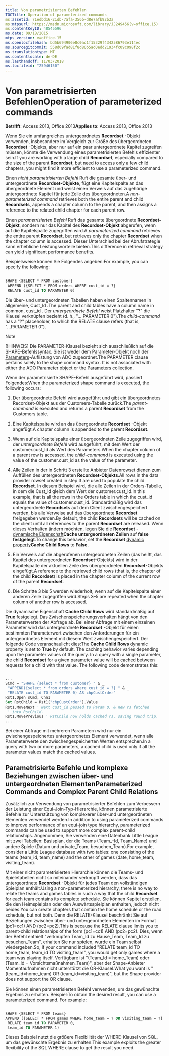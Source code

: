 ```yaml
---
title: Von parametrisierten Befehlen
TOCTitle: Operation of parameterized commands
ms:assetid: 71edbd16-21db-7afa-356b-d8e7afb92b3a
ms:mtpsurl: https://msdn.microsoft.com/library/JJ249456(v=office.15)
ms:contentKeyID: 48545596
ms.date: 09/18/2015
mtps_version: v=office.15
ms.openlocfilehash: bd5b694906e8c0ac1f15329f4342586793e114ec
ms.sourcegitcommit: 558d09fad81f8d80b5ad0edd21934fc09c098f2c
ms.translationtype: MT
ms.contentlocale: de-DE
ms.lasthandoff: 11/03/2018
ms.locfileid: "25946150"
---
```

# <a name="operation-of-parameterized-commands"></a><span data-ttu-id="e737b-102">Von parametrisierten Befehlen</span><span class="sxs-lookup"><span data-stu-id="e737b-102">Operation of parameterized commands</span></span>

<span data-ttu-id="e737b-103">**Betrifft**: Access 2013, Office 2013</span><span class="sxs-lookup"><span data-stu-id="e737b-103">**Applies to**: Access 2013, Office 2013</span></span>

<span data-ttu-id="e737b-104">Wenn Sie ein umfangreiches untergeordnetes **Recordset** -Objekt verwenden, insbesondere im Vergleich zur Größe des übergeordneten **Recordset** -Objekts, aber nur auf ein paar untergeordnete Kapitel zugreifen müssen, könnte die Verwendung eines parametrisierten Befehls effizienter sein.</span><span class="sxs-lookup"><span data-stu-id="e737b-104">If you are working with a large child **Recordset**, especially compared to the size of the parent **Recordset**, but need to access only a few child chapters, you might find it more efficient to use a parameterized command.</span></span>

<span data-ttu-id="e737b-105">Einen *nicht parametrisierten Befehl* Ruft die gesamte über- und untergeordnete **Recordset-Objekte**, fügt eine Kapitelspalte an das übergeordnete Element und weist einen Verweis auf das zugehörige untergeordnete Kapitel für jede Zeile des übergeordneten.</span><span class="sxs-lookup"><span data-stu-id="e737b-105">A *non-parameterized command* retrieves both the entire parent and child **Recordsets**, appends a chapter column to the parent, and then assigns a reference to the related child chapter for each parent row.</span></span>

<span data-ttu-id="e737b-106">Einen *parametrisierten Befehl* Ruft das gesamte übergeordnete **Recordset-Objekt**, sondern nur das Kapitel des **Recordset-Objekt** abgerufen, wenn auf die Kapitelspalte zugegriffen wird.</span><span class="sxs-lookup"><span data-stu-id="e737b-106">A *parameterized command* retrieves the entire parent **Recordset**, but retrieves only the chapter **Recordset** when the chapter column is accessed.</span></span> <span data-ttu-id="e737b-107">Dieser Unterschied bei der Abrufstrategie kann erhebliche Leistungsvorteile bieten.</span><span class="sxs-lookup"><span data-stu-id="e737b-107">This difference in retrieval strategy can yield significant performance benefits.</span></span>

<span data-ttu-id="e737b-108">Beispielsweise können Sie Folgendes angeben:</span><span class="sxs-lookup"><span data-stu-id="e737b-108">For example, you can specify the following:</span></span>

```vb 
 
SHAPE {SELECT * FROM customer} 
 APPEND ({SELECT * FROM orders WHERE cust_id = ?} 
 RELATE cust_id TO PARAMETER 0) 
```

<span data-ttu-id="e737b-109">Die über- und untergeordneten Tabellen haben einen Spaltennamen in allgemeine, Cust\_Id *.*</span><span class="sxs-lookup"><span data-stu-id="e737b-109">The parent and child tables have a column name in common, cust\_id *.*</span></span> <span data-ttu-id="e737b-110">Der *untergeordnete Befehl* weist Platzhalter "?" die Klausel verknüpfen bezieht (d. h., "... PARAMETER 0").</span><span class="sxs-lookup"><span data-stu-id="e737b-110">The *child-command* has a "?" placeholder, to which the RELATE clause refers (that is, "...PARAMETER 0").</span></span>


> [!NOTE]
> <P><span data-ttu-id="e737b-p103">[!HINWEIS] Die PARAMETER-Klausel bezieht sich ausschließlich auf die SHAPE-Befehlssyntax. Sie ist weder dem <A href="parameter-object-ado.md">Parameter</A>-Objekt noch der <A href="parameters-collection-ado.md">Parameters</A>-Auflistung von ADO zugeordnet.</span><span class="sxs-lookup"><span data-stu-id="e737b-p103">The PARAMETER clause pertains solely to the shape command syntax. It is not associated with either the ADO <A href="parameter-object-ado.md">Parameter</A> object or the <A href="parameters-collection-ado.md">Parameters</A> collection.</span></span></P>



<span data-ttu-id="e737b-113">Wenn der parametrisierte SHAPE-Befehl ausgeführt wird, passiert Folgendes:</span><span class="sxs-lookup"><span data-stu-id="e737b-113">When the parameterized shape command is executed, the following occurs:</span></span>

1.  <span data-ttu-id="e737b-114">Der übergeordnete Befehl wird ausgeführt und gibt ein übergeordnetes Recordset-Objekt aus der Customers-Tabelle zurück.</span><span class="sxs-lookup"><span data-stu-id="e737b-114">The *parent-command* is executed and returns a parent **Recordset** from the Customers table.</span></span>

2.  <span data-ttu-id="e737b-115">Eine Kapitelspalte wird an das übergeordnete **Recordset** -Objekt angefügt.</span><span class="sxs-lookup"><span data-stu-id="e737b-115">A chapter column is appended to the parent **Recordset**.</span></span>

3.  <span data-ttu-id="e737b-116">Wenn auf die Kapitelspalte einer übergeordneten Zeile zugegriffen wird, der *untergeordnete Befehl* wird ausgeführt, mit dem Wert der customer.cust\_Id als Wert des Parameters.</span><span class="sxs-lookup"><span data-stu-id="e737b-116">When the chapter column of a parent row is accessed, the *child-command* is executed using the value of the customer.cust\_id as the value of the parameter.</span></span>

4.  <span data-ttu-id="e737b-117">Alle Zeilen in der in Schritt 3 erstellte Anbieter Datenrowset dienen zum Auffüllen des untergeordneten **Recordset-Objekts**.</span><span class="sxs-lookup"><span data-stu-id="e737b-117">All rows in the data provider rowset created in step 3 are used to populate the child **Recordset**.</span></span> <span data-ttu-id="e737b-118">In diesem Beispiel wird, die alle Zeilen in der Orders-Tabelle, in dem die Cust\_Id gleich dem Wert der customer.cust\_Id.</span><span class="sxs-lookup"><span data-stu-id="e737b-118">In this example, that is all the rows in the Orders table in which the cust\_id equals the value of customer.cust\_id.</span></span> <span data-ttu-id="e737b-119">Standardmäßig wird das untergeordnete **Recordset**s auf dem Client zwischengespeichert werden, bis alle Verweise auf das übergeordnete **Recordset** freigegeben werden.</span><span class="sxs-lookup"><span data-stu-id="e737b-119">By default, the child **Recordset**s will be cached on the client until all references to the parent **Recordset** are released.</span></span> <span data-ttu-id="e737b-120">Wenn dieses Verhalten ändern möchten, legen Sie die **Recordset** - [dynamische Eigenschaft](ado-dynamic-property-index.md)**Cache untergeordneten Zeilen** auf **false festgelegt**.</span><span class="sxs-lookup"><span data-stu-id="e737b-120">To change this behavior, set the **Recordset** [dynamic property](ado-dynamic-property-index.md)**Cache Child Rows** to **False**.</span></span>

5.  <span data-ttu-id="e737b-121">Ein Verweis auf die abgerufenen untergeordneten Zeilen (das heißt, das Kapitel des untergeordneten **Recordset**-Objekts) wird in der Kapitelspalte der aktuellen Zeile des übergeordneten **Recordset**-Objekts eingefügt.</span><span class="sxs-lookup"><span data-stu-id="e737b-121">A reference to the retrieved child rows (that is, the chapter of the child **Recordset**) is placed in the chapter column of the current row of the parent **Recordset**.</span></span>

6.  <span data-ttu-id="e737b-122">Die Schritte 3 bis 5 werden wiederholt, wenn auf die Kapitelspalte einer anderen Zeile zugegriffen wird.</span><span class="sxs-lookup"><span data-stu-id="e737b-122">Steps 3–5 are repeated when the chapter column of another row is accessed.</span></span>

<span data-ttu-id="e737b-p105">Die dynamische Eigenschaft **Cache Child Rows** wird standardmäßig auf **True** festgelegt. Das Zwischenspeicherungsverhalten hängt von den Parameterwerten der Abfrage ab. Bei einer Abfrage mit einem einzelnen Parameter wird das untergeordnete **Recordset** -Objekt für einen bestimmten Parameterwert zwischen den Anforderungen für ein untergeordnetes Element mit diesem Wert zwischengespeichert. Der folgende Code veranschaulicht dies:</span><span class="sxs-lookup"><span data-stu-id="e737b-p105">The **Cache Child Rows** dynamic property is set to **True** by default. The caching behavior varies depending upon the parameter values of the query. In a query with a single parameter, the child **Recordset** for a given parameter value will be cached between requests for a child with that value. The following code demonstrates this:</span></span>

```vb 
 
... 
SCmd = "SHAPE {select * from customer} " & _ 
 "APPEND({select * from orders where cust_id = ?} " & _ 
 "RELATE cust_id TO PARAMETER 0) AS chpCustOrder" 
Rst1.Open sCmd, Cnn1 
Set RstChild = Rst1("chpCustOrder").Value 
Rst1.MoveNext ' Next cust_id passed to Param 0, & new rs fetched 
 ' into RstChild. 
Rst1.MovePrevious ' RstChild now holds cached rs, saving round trip. 
... 
```

<span data-ttu-id="e737b-127">Bei einer Abfrage mit mehreren Parametern wird nur ein zwischengespeichertes untergeordnetes Element verwendet, wenn alle Parameterwerte den zwischengespeicherten Werten entsprechen.</span><span class="sxs-lookup"><span data-stu-id="e737b-127">In a query with two or more parameters, a cached child is used only if all the parameter values match the cached values.</span></span>

## <a name="parameterized-commands-and-complex-parent-child-relations"></a><span data-ttu-id="e737b-128">Parametrisierte Befehle und komplexe Beziehungen zwischen über- und untergeordneten Elementen</span><span class="sxs-lookup"><span data-stu-id="e737b-128">Parameterized Commands and Complex Parent Child Relations</span></span>

<span data-ttu-id="e737b-129">Zusätzlich zur Verwendung von parametrisierter Befehlen zum Verbessern der Leistung einer Equi-Join-Typ-Hierarchie, können parametrisierte Befehle zur Unterstützung von komplexerer über-und untergeordneten Elementen verwendet werden.</span><span class="sxs-lookup"><span data-stu-id="e737b-129">In addition to using parameterized commands to improve performance of an equi-join type hierarchy, parameterized commands can be used to support more complex parent-child relationships.</span></span> <span data-ttu-id="e737b-130">Angenommen, Sie verwenden eine Datenbank Little League mit zwei Tabellen: Basisplan, der die Teams (Team\_-Id, Team\_Name) und andere Spiele (Datum und private\_Team, besuchen\_Team).</span><span class="sxs-lookup"><span data-stu-id="e737b-130">For example, consider a Little League database with two tables: one consisting of the teams (team\_id, team\_name) and the other of games (date, home\_team, visiting\_team).</span></span>

<span data-ttu-id="e737b-131">Mit einer nicht parametrisierten Hierarchie können die Teams- und Spieletabellen nicht so miteinander verknüpft werden, dass das untergeordnete **Recordset** -Objekt für jedes Team den vollständigen Spielplan enthält.</span><span class="sxs-lookup"><span data-stu-id="e737b-131">Using a non-parameterized hierarchy, there is no way to relate the teams and games tables in such a way that the child **Recordset** for each team contains its complete schedule.</span></span> <span data-ttu-id="e737b-132">Sie können Kapitel erstellen, die den Heimspielplan oder den Auswärtsspielplan enthalten, jedoch nicht beides.</span><span class="sxs-lookup"><span data-stu-id="e737b-132">You can create chapters that contain the home schedule or the road schedule, but not both.</span></span> <span data-ttu-id="e737b-133">Denn die RELATE-Klausel beschränkt Sie auf Beziehungen zwischen über- und untergeordneten Elementen im Format (pc1=cc1) AND (pc2=pc2).</span><span class="sxs-lookup"><span data-stu-id="e737b-133">This is because the RELATE clause limits you to parent-child relationships of the form (pc1=cc1) AND (pc2=pc2).</span></span> <span data-ttu-id="e737b-134">Dies, wenn der Befehl enthielt "verknüpfen Team\_Id zu Hause\_Team, Team\_Id zu besuchen\_Team", erhalten Sie nur spielen, wurde ein Team selbst wiedergeben.</span><span class="sxs-lookup"><span data-stu-id="e737b-134">So, if your command included "RELATE team\_id TO home\_team, team\_id TO visiting\_team", you would get only games where a team was playing itself.</span></span> <span data-ttu-id="e737b-135">Verfügbare ist "(Team\_Id = home\_Team) oder (Team\_Id = Vorsichtsmaßnahmen\_Team)", aber der Shape-Anbieter Momentaufnahmen nicht unterstützt die OR-Klausel.</span><span class="sxs-lookup"><span data-stu-id="e737b-135">What you want is "(team\_id=home\_team) OR (team\_id=visiting\_team)", but the Shape provider does not support the OR clause.</span></span>

<span data-ttu-id="e737b-p108">Sie können einen parametrisierten Befehl verwenden, um das gewünschte Ergebnis zu erhalten. Beispiel:</span><span class="sxs-lookup"><span data-stu-id="e737b-p108">To obtain the desired result, you can use a parameterized command. For example:</span></span>

```vb 
 
SHAPE {SELECT * FROM teams} 
APPEND ({SELECT * FROM games WHERE home_team = ? OR visiting_team = ?} 
 RELATE team_id TO PARAMETER 0, 
 team_id TO PARAMETER 1) 
```

<span data-ttu-id="e737b-138">Dieses Beispiel nutzt die größere Flexibilität der WHERE-Klausel von SQL, um das gewünschte Ergebnis zu erhalten.</span><span class="sxs-lookup"><span data-stu-id="e737b-138">This example exploits the greater flexibility of the SQL WHERE clause to get the result you need.</span></span>

